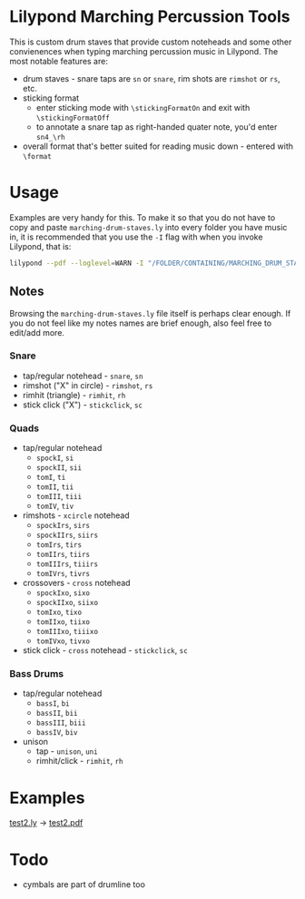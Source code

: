 # Lilypond Marching Percussion Tools

This is custom drum staves that provide custom noteheads and some other
convienences when typing marching percussion music in Lilypond. The most notable
features are:
-   drum staves - snare taps are `sn` or `snare`, rim shots are `rimshot` or
    `rs`, etc.
-   sticking format
	-   enter sticking mode with `\stickingFormatOn` and
    exit with `\stickingFormatOff`
	-   to annotate a snare tap as right-handed quater note, you'd enter
	    `sn4_\rh`
-   overall format that's better suited for reading music down - entered with
    `\format`

# Usage

Examples are very handy for this. To make it so that you do not have to copy and
paste `marching-drum-staves.ly` into every folder you have music in, it is
recommended that you use the `-I` flag with when you invoke Lilypond, that is:
```sh
lilypond --pdf --loglevel=WARN -I "/FOLDER/CONTAINING/MARCHING_DRUM_STAVES" -o "OUTPUT_FILE_NAME.pdf"
```

## Notes

Browsing the `marching-drum-staves.ly` file itself is perhaps clear enough. If
you do not feel like my notes names are brief enough, also feel free to edit/add
more.

### Snare

-   tap/regular notehead - `snare`, `sn`
-   rimshot ("X" in circle) - `rimshot`, `rs`
-   rimhit (triangle) - `rimhit`, `rh`
-   stick click ("X") - `stickclick`, `sc`

### Quads

-   tap/regular notehead
    -	`spockI`, `si`
    -	`spockII`, `sii`
    -	`tomI`, `ti`
    -	`tomII`, `tii`
    -	`tomIII`, `tiii`
    -	`tomIV`, `tiv`
-   rimshots - `xcircle` notehead
    -	`spockIrs`, `sirs`
    -	`spockIIrs`, `siirs`
    -	`tomIrs`, `tirs`
    -	`tomIIrs`, `tiirs`
    -	`tomIIIrs`, `tiiirs`
    -	`tomIVrs`, `tivrs`
-   crossovers - `cross` notehead
    -	`spockIxo`, `sixo`
    -	`spockIIxo`, `siixo`
    -	`tomIxo`, `tixo`
    -	`tomIIxo`, `tiixo`
    -	`tomIIIxo`, `tiiixo`
    -	`tomIVxo`, `tivxo`
-   stick click - `cross` notehead - `stickclick`, `sc`

### Bass Drums

-   tap/regular notehead
    -	`bassI`, `bi`
    -	`bassII`, `bii`
    -	`bassIII`, `biii`
    -	`bassIV`, `biv`
-   unison
    -	tap - `unison`, `uni`
    -	rimhit/click - `rimhit`, `rh`

# Examples

[test2.ly](https://github.com/patthomasrick/lilypond-marching-percussion-tools/blob/master/examples/test2.ly)
->
[test2.pdf](https://github.com/patthomasrick/lilypond-marching-percussion-tools/blob/master/examples/test2.pdf)

# Todo
-   cymbals are part of drumline too
